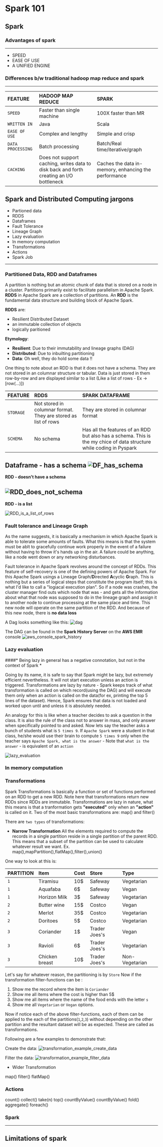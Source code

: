 # Spark 101

## Spark

### Advantages of spark
---
- SPEED
- EASE OF USE
- A UNIFIED ENGINE

### Differences b/w traditional hadoop map reduce and spark
---

| FEATURE 		 	 | HADOOP MAP REDUCE 		 	 | SPARK   						   |			  
|:------------------ |:------------------------------|:--------------------------------|
| `SPEED`      		 | Faster than single machine 	 | 100X faster than MR             |   			 	 
| `WRITTEN IN`    	 | Java      					 | Scala      			 		   |	 
| `EASE OF USE` 	 | Complex and lengthy 			 | Simple and crisp    			   |  			 	 
| `DATA PROCESSING`  | Batch processing 			 | Batch/Real time/iterative/graph |     			 	 
| `CACHING` 	 	 | Does not support caching, writes data to disk back and forth creating an I/O bottleneck| Caches the data in-memory, enhancing the performance |     			 	 

## Spark and Distributed Computing jargons

- Partioned data
- RDDS
- Dataframes
- Fault Tolerance
- Lineage Graph
- Lazy evaluation
- In memory computation
- Transformations
- Actions
- Spark Job
---

### Partitioned Data, RDD and Dataframes
A partition is nothing but an atomic chunk of data that is stored on a node in a cluster. Partitions primarily exist to facilitate parallelism in Apache Spark. **RDDS** in Apache Spark are a collection of partitions. An **RDD** is the fundamental data structure and building block of Apache Spark.

**RDDS** are:
  - Resilient Distributed Dataset
  - an immutable collection of objects
  - logically paritioned


**Etymology**:
- **Resilient**: Due to their immutability and lineage graphs (DAG)
- **Distributed**: Due to inbuilting partitioning
- **Data**: Oh well, they do hold some data !!


One thing to note about an RDD is that it does not have a schema. They are not stored in an columnar structure or tabular. Data is just stored in them row-by-row and are displayed similar to a list (Like a list of rows - Ex -> [row(...)])

| FEATURE 	| RDDS 																 | SPARK DATAFRAME   					|					  
|:--------- |:-------------------------------------------------------------------|:-------------------------------------|
| `STORAGE` | Not stored in columnar format. They are stored as list of rows 	 | They are stored in columnar format   |  
| `SCHEMA`  | No schema 	 													 | Has all the features of an RDD but also has a schema. This is the my chice of data structure while coding in Pyspark|


**Dataframe - has a schema**
![DF_has_schema](https://github.com/JyotsnaP/Spark/blob/master/Images/df_has_schema.png)
--
**RDD - doesn't have a schema**

![RDD_does_not_schema](https://github.com/JyotsnaP/Spark/blob/master/Images/rdd_does_not_schema.png)
--
**RDD - is a list**

![RDD_is_a_list_of_rows](https://github.com/JyotsnaP/Spark/blob/master/Images/rdd_is_a_list_of_rows.png)

### Fault tolerance and Lineage Graph
As the name suggests, it is basically a mechanism in which Apache Spark is able to tolerate some amounts of faults. What this means is that the system must be ablt to gracefully continue work properly in the event of a failure without having to throw it's hands up in the air. A failure could be anything, like a node went down or any networking disturbances. 

Fault tolerance in Apache Spark revolves around the concept of RDDs. This feature of self-recovery is one of the defining powers of Apache Spark. For this Apache Spark usings a Lineage Graph/**D**irected **A**cyclic **G**raph. This is nothing but a series of logical steps that constitute the program itself; this is what I'd like to call a "logiacal execution plan". So if a node was crashes, the cluster manager find outs which node that was - and gets all the information about what that node was supposed to do in the lineage graph and assign it to another node to continue processing at the same place and time. This new node will operate on the same partition of the RDD. And because of this new node, there is **no data loss**

A Dag looks something like this: 
![dag](https://github.com/JyotsnaP/Spark/blob/master/Images/dag.png)

The DAG can be found in the **Spark History Server** on the **AWS EMR** console 
![aws_console_spark_history](https://github.com/JyotsnaP/Spark/blob/master/Images/aws_console_spark_history.png)

### Lazy evaluation
####* Being lazy in general has a negative connotation, but not in the context of Spark *

Going by its name, it is safe to say that Spark might be lazy, but extremely efficient nevertheless. It will not start execution unless an action is triggered. Transformations are lazy by nature - Spark keeps track of what transformation is called on which record(using the DAG) and will execute them only when an action is called on the data(for ex, printing the top 5 lines of the dataset). Hence, Spark ensures that data is not loaded and worked upon until and unless it is absolutely needed.

An analogy for this is like when a teacher decides to ask a question in the class. It is also the rule of the class not to answer in mass, and only answer when specifically pointed to and asked. Now lets say the teacher asks a bunch of students what is `5 times 9`. If `Apache Spark` were a student in that class, he/she would use their brain to compute `5 times 9` only when the teacher says `Apache Spark, what is the answer` - Note that `what is the answer` - is equivalent of an `action`

![lazy_evaluation](https://github.com/JyotsnaP/Spark/blob/master/Images/lazy_evaluation.png)

### In memory computation


### Transformations
Spark Transformations is basically a function or set of functions performed on an RDD to get a new RDD. Note here that transformations return new RDDs since RDDs are immutable. Transformations are lazy in nature, what this means is that a tranformation gets **"executed"** only when an **"action"** is called on it. Two of the most basic transformations are: map() and filter()

There are `two types` of transformations: 
 - **Narrow Transformation**
  All the elements required to compute the records in a single partition reside in a single partition of the parent RDD. This means that a subset of the partition can be used to calculate whatever result we want. 
  Ex. 
  map(),mapPartition(),flatMap(),filter(),union()

  One way to look at this is: 

| PARTITION	| Item			| Cost 		 | Store 		 | Type 		 |
|:----------|:--------------|:-----------|:--------------|:--------------|
| `1`		| Tiramisu 	 	| 10$		 |	Safeway		 | Vegetarian	 |
| `1` 		| Aquafaba		| 6$		 |	Safeway		 | Vegan		 |
| `1` 		| Horizon Milk	| 3$		 |	Safeway		 | Vegetarian	 |
| `2` 		| Butter wine	| 15$		 |	Costco		 | Vegan		 |
| `2` 		| Merlot    	| 35$		 |	Costco 		 | Vegetarian	 |
| `2`  		| Doritoes 	 	| 5$		 |	Costco		 | Vegetarian	 |
| `3`  		| Coriander 	| 1$		 |	Trader Joes's| Vegan		 |
| `3`  		| Ravioli		| 6$		 |	Trader Joes's| Vegetarian	 |
| `3`  		| Chicken breast| 10$		 |	Trader Joes's| Non-Vegetarian|


Let's say for whatever reason, the partitioning is by `Store`
Now if the transformation filter-functions can be : 
1. Show me the record where the item is `Coriander`
2. Show me all items where the cost is higher than 5$
3. Show me all items where the name of the food ends with the letter `s`
4. Show me all `Vegetarian` or `Vegan` options.

Now if notice each of the above filter-functions, each of them can be applied to the each of the partitions(`1`,`2`,`3`) without depending on the other partition and the resultant dataset will be as expected. These are called as transformations. 

Following are a few examples to demonstrate that:

Create the data:
![transformation_example_create_data](https://github.com/JyotsnaP/Spark/blob/master/Images/transformation_example_create_data.png)

Filter the data:
![transformation_example_filter_data](https://github.com/JyotsnaP/Spark/blob/master/Images/transformation_example_filter_data.png)



- Wider Transformation


map()
filter()
flatMap()

### Actions
count()
collect()
take(n)
top()
countByValue()
countByValue()
fold()
aggregate()
foreach()

### Spark

---
## Limitations of spark


